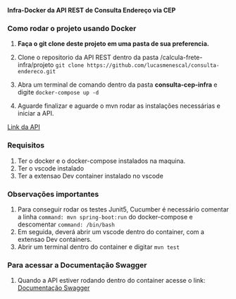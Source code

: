 **Infra-Docker da API REST de Consulta Endereço via CEP**

### Como rodar o projeto usando Docker
1. **Faça o git clone deste projeto em uma pasta de sua preferencia.**
2. Clone o repositorio da API REST dentro da pasta /calcula-frete-infra/projeto
  `git clone https://github.com/lucasmenescal/consulta-endereco.git`

3. Abra um terminal de comando dentro da pasta **consulta-cep-infra** e digite
`docker-compose up -d`
4. Aguarde finalizar e aguarde o mvn rodar as instalações necessárias e iniciar a API.


[Link da API](https://github.com/lucasmenescal/consulta-endereco)


### Requisitos
1. Ter o docker e o docker-compose instalados na maquina.
2. Ter o vscode instalado
3. Ter a extensao Dev container instalado no vscode

### Observações importantes
1. Para conseguir rodar os testes Junit5, Cucumber é necessário comentar a linha `command: mvn spring-boot:run` do docker-compose e descomentar `command: /bin/bash`
2. Em seguida, deverá abrir um vscode dentro do container, com a extensao Dev containers.
3. Abrir um terminal dentro do container e digitar `mvn test`

### Para acessar a Documentação Swagger
1. Quando a API estiver rodando dentro do container acesse o link:
[Documentação Swagger](http://localhost:8080/swagger-ui/index.html)
